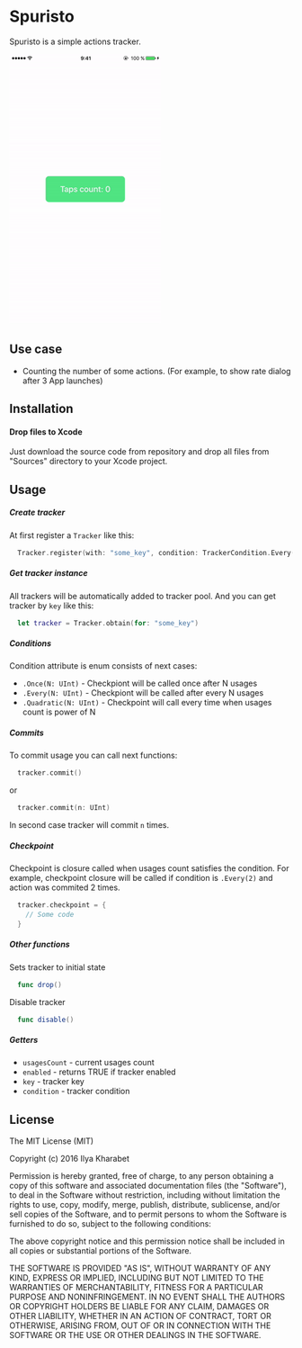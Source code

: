 # Spuristo
Spuristo is a simple actions tracker.

![Preview](/images/preview.gif)

## Use case
* Counting the number of some actions. (For example, to show rate dialog after 3 App launches)

## Installation
#### Drop files to Xcode
Just download the source code from repository and drop all files from "Sources" directory to your Xcode project.

## Usage
##### Create tracker
At first register a ```Tracker``` like this:
```Swift
  Tracker.register(with: "some_key", condition: TrackerCondition.Every(2))
```

##### Get tracker instance
All trackers will be automatically added to tracker pool. And you can get tracker by ```key``` like this:
```Swift
  let tracker = Tracker.obtain(for: "some_key")
```

##### Conditions
Condition attribute is enum consists of next cases:
* ```.Once(N: UInt)``` - Checkpiont will be called once after N usages
* ```.Every(N: UInt)``` - Checkpiont will be called after every N usages
* ```.Quadratic(N: UInt)``` - Checkpoint will call every time when usages count is power of N

##### Commits
To commit usage you can call next functions:
```Swift
  tracker.commit()
```
or
```Swift
  tracker.commit(n: UInt)
```
In second case tracker will commit ```n``` times.

##### Checkpoint
Checkpoint is closure called when usages count satisfies the condition. For example, checkpoint closure will be called if condition is ```.Every(2)``` and action was commited 2 times.
```Swift
  tracker.checkpoint = {
    // Some code
  }
```

##### Other functions
Sets tracker to initial state
```Swift
  func drop()
```
Disable tracker
```Swift
  func disable()
```

##### Getters
* ```usagesCount``` - current usages count
* ```enabled``` - returns TRUE if tracker enabled
* ```key``` - tracker key
* ```condition``` - tracker condition

## License
The MIT License (MIT)

Copyright (c) 2016 Ilya Kharabet

Permission is hereby granted, free of charge, to any person obtaining a copy
of this software and associated documentation files (the "Software"), to deal
in the Software without restriction, including without limitation the rights
to use, copy, modify, merge, publish, distribute, sublicense, and/or sell
copies of the Software, and to permit persons to whom the Software is
furnished to do so, subject to the following conditions:

The above copyright notice and this permission notice shall be included in
all copies or substantial portions of the Software.

THE SOFTWARE IS PROVIDED "AS IS", WITHOUT WARRANTY OF ANY KIND, EXPRESS OR
IMPLIED, INCLUDING BUT NOT LIMITED TO THE WARRANTIES OF MERCHANTABILITY,
FITNESS FOR A PARTICULAR PURPOSE AND NONINFRINGEMENT. IN NO EVENT SHALL THE
AUTHORS OR COPYRIGHT HOLDERS BE LIABLE FOR ANY CLAIM, DAMAGES OR OTHER
LIABILITY, WHETHER IN AN ACTION OF CONTRACT, TORT OR OTHERWISE, ARISING FROM,
OUT OF OR IN CONNECTION WITH THE SOFTWARE OR THE USE OR OTHER DEALINGS IN
THE SOFTWARE.
